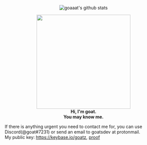 <p align="center">
  <img src="https://github-readme-stats.vercel.app/api?username=goaaats&count_private=true&show_icons=true&line_height=24" alt="goaaat's github stats"/>
</p>

<p align="center">
<img src="https://cdn.vox-cdn.com/thumbor/HkAXc5sup2GVPVia1e-TnWKEmN4=/0x79:1200x925/920x613/filters:focal(540x268:732x460):format(webp)/cdn.vox-cdn.com/uploads/chorus_image/image/61759449/cool_goat_2.0.jpg" width="300"/> <br>
<b>Hi, I'm goat.<br>You may know me.</b>
</p>

If there is anything urgent you need to contact me for, you can use Discord(@goat#7231) or send an email to goatsdev at protonmail.
<br>
My public key: https://keybase.io/goatz, [proof](https://gist.github.com/goaaats/cec89a5b722acdaacf42ce60a9f53923)
